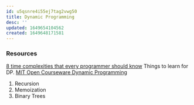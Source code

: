 ```yaml
---
id: u5qsnre4i55ej7tag2vwg50
title: Dynamic Programming
desc: ''
updated: 1649654104562
created: 1649648171581
---
```


### Resources

[8 time complexities that every programmer should know](https://adrianmejia.com/most-popular-algorithms-time-complexity-every-programmer-should-know-free-online-tutorial-course/)
Things to learn for DP.
[MIT Open Courseware Dynamic Programming](https://youtu.be/OQ5jsbhAv_M)

1. Recursion
2. Memoization
3. Binary Trees
